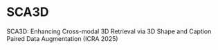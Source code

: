 # SCA3D
SCA3D: Enhancing Cross-modal 3D Retrieval via 3D Shape and Caption Paired Data Augmentation (ICRA 2025)
